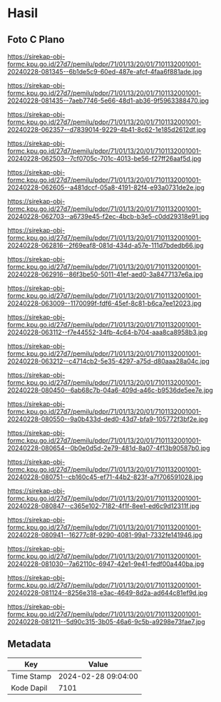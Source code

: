 # Hasil

## Foto C Plano

https://sirekap-obj-formc.kpu.go.id/27d7/pemilu/pdpr/71/01/13/20/01/7101132001001-20240228-081345--6b1de5c9-60ed-487e-afcf-4faa6f881ade.jpg

https://sirekap-obj-formc.kpu.go.id/27d7/pemilu/pdpr/71/01/13/20/01/7101132001001-20240228-081435--7aeb7746-5e66-48d1-ab36-9f5963388470.jpg

https://sirekap-obj-formc.kpu.go.id/27d7/pemilu/pdpr/71/01/13/20/01/7101132001001-20240228-062357--d7839014-9229-4b41-8c62-1e185d2612df.jpg

https://sirekap-obj-formc.kpu.go.id/27d7/pemilu/pdpr/71/01/13/20/01/7101132001001-20240228-062503--7cf0705c-701c-4013-be56-f27ff26aaf5d.jpg

https://sirekap-obj-formc.kpu.go.id/27d7/pemilu/pdpr/71/01/13/20/01/7101132001001-20240228-062605--a481dccf-05a8-4191-82f4-e93a0731de2e.jpg

https://sirekap-obj-formc.kpu.go.id/27d7/pemilu/pdpr/71/01/13/20/01/7101132001001-20240228-062703--a6739e45-f2ec-4bcb-b3e5-c0dd29318e91.jpg

https://sirekap-obj-formc.kpu.go.id/27d7/pemilu/pdpr/71/01/13/20/01/7101132001001-20240228-062816--2f69eaf8-081d-434d-a57e-111d7bdedb66.jpg

https://sirekap-obj-formc.kpu.go.id/27d7/pemilu/pdpr/71/01/13/20/01/7101132001001-20240228-062916--86f3be50-5011-41ef-aed0-3a8477137e6a.jpg

https://sirekap-obj-formc.kpu.go.id/27d7/pemilu/pdpr/71/01/13/20/01/7101132001001-20240228-063009--1170099f-fdf6-45ef-8c81-b6ca7ee12023.jpg

https://sirekap-obj-formc.kpu.go.id/27d7/pemilu/pdpr/71/01/13/20/01/7101132001001-20240228-063112--f7e44552-34fb-4c64-b704-aaa8ca8958b3.jpg

https://sirekap-obj-formc.kpu.go.id/27d7/pemilu/pdpr/71/01/13/20/01/7101132001001-20240228-063212--c4714cb2-5e35-4297-a75d-d80aaa28a04c.jpg

https://sirekap-obj-formc.kpu.go.id/27d7/pemilu/pdpr/71/01/13/20/01/7101132001001-20240228-080450--6ab68c7b-04a6-409d-a46c-b9536de5ee7e.jpg

https://sirekap-obj-formc.kpu.go.id/27d7/pemilu/pdpr/71/01/13/20/01/7101132001001-20240228-080550--9a0b433d-ded0-43d7-bfa9-105772f3bf2e.jpg

https://sirekap-obj-formc.kpu.go.id/27d7/pemilu/pdpr/71/01/13/20/01/7101132001001-20240228-080654--0b0e0d5d-2e79-481d-8a07-4f13b90587b0.jpg

https://sirekap-obj-formc.kpu.go.id/27d7/pemilu/pdpr/71/01/13/20/01/7101132001001-20240228-080751--cb160c45-ef71-44b2-823f-a7f706591028.jpg

https://sirekap-obj-formc.kpu.go.id/27d7/pemilu/pdpr/71/01/13/20/01/7101132001001-20240228-080847--c365e102-7182-4f1f-8ee1-ed6c9d12311f.jpg

https://sirekap-obj-formc.kpu.go.id/27d7/pemilu/pdpr/71/01/13/20/01/7101132001001-20240228-080941--16277c8f-9290-4081-99a1-7332fe141946.jpg

https://sirekap-obj-formc.kpu.go.id/27d7/pemilu/pdpr/71/01/13/20/01/7101132001001-20240228-081030--7a62110c-6947-42e1-9e41-fedf00a440ba.jpg

https://sirekap-obj-formc.kpu.go.id/27d7/pemilu/pdpr/71/01/13/20/01/7101132001001-20240228-081124--8256e318-e3ac-4649-8d2a-ad644c81ef9d.jpg

https://sirekap-obj-formc.kpu.go.id/27d7/pemilu/pdpr/71/01/13/20/01/7101132001001-20240228-081211--5d90c315-3b05-46a6-9c5b-a9298e73fae7.jpg


## Metadata

| Key        | Value               |
| ---------- | ------------------- |
| Time Stamp | 2024-02-28 09:04:00 |
| Kode Dapil | 7101                |



